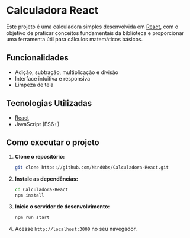 # Calculadora React

Este projeto é uma calculadora simples desenvolvida em [React](https://react.dev/), com o objetivo de praticar conceitos fundamentais da biblioteca e proporcionar uma ferramenta útil para cálculos matemáticos básicos.

## Funcionalidades

- Adição, subtração, multiplicação e divisão
- Interface intuitiva e responsiva
- Limpeza de tela

## Tecnologias Utilizadas

- [React](https://react.dev/)
- JavaScript (ES6+)

## Como executar o projeto

1. **Clone o repositório:**
   ```bash
   git clone https://github.com/N4nd0bs/Calculadora-React.git
   ```
2. **Instale as dependências:**
   ```bash
   cd Calculadora-React
   npm install
   ```
3. **Inicie o servidor de desenvolvimento:**
   ```bash
   npm run start
   ```
4. Acesse `http://localhost:3000` no seu navegador.
